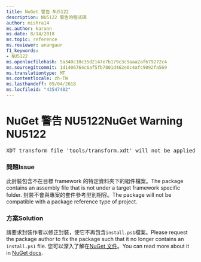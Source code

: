 ```yaml
---
title: NuGet 警告 NU5122
description: NU5122 警告的程式碼
author: mishra14
ms.author: karann
ms.date: 8/14/2018
ms.topic: reference
ms.reviewer: anangaur
f1_keywords:
- NU5122
ms.openlocfilehash: 5a340c10c35d2147e7b179c3c9aaa2af679272c4
ms.sourcegitcommit: 1d1406764c6af5fb7801d462e0c4afc9092fa569
ms.translationtype: MT
ms.contentlocale: zh-TW
ms.lasthandoff: 09/04/2018
ms.locfileid: "43547482"
---
```

# <a name="nuget-warning-nu5122"></a><span data-ttu-id="c75a1-103">NuGet 警告 NU5122</span><span class="sxs-lookup"><span data-stu-id="c75a1-103">NuGet Warning NU5122</span></span>
<pre>XDT transform file 'tools/transform.xdt' will not be applied when the package is installed after the migration.</pre>

### <a name="issue"></a><span data-ttu-id="c75a1-104">問題</span><span class="sxs-lookup"><span data-stu-id="c75a1-104">Issue</span></span>

<span data-ttu-id="c75a1-105">此封裝包含不在目標 framework 的特定資料夾下的組件檔案。</span><span class="sxs-lookup"><span data-stu-id="c75a1-105">The package contains an assembly file that is not under a target framework specific folder.</span></span> <span data-ttu-id="c75a1-106">封裝不會與專案的套件參考型別相容。</span><span class="sxs-lookup"><span data-stu-id="c75a1-106">The package will not be compatible with a package reference type of project.</span></span>


### <a name="solution"></a><span data-ttu-id="c75a1-107">方案</span><span class="sxs-lookup"><span data-stu-id="c75a1-107">Solution</span></span>

<span data-ttu-id="c75a1-108">請要求封裝作者以修正封裝，使它不再包含`install.ps1`檔案。</span><span class="sxs-lookup"><span data-stu-id="c75a1-108">Please request the package author to fix the package such that it no longer contains an `install.ps1` file.</span></span> <span data-ttu-id="c75a1-109">您可以深入了解在[NuGet 文件](https://docs.microsoft.com/en-us/nuget/reference/migrate-packages-config-to-package-reference)。</span><span class="sxs-lookup"><span data-stu-id="c75a1-109">You can read more about it in [NuGet docs](https://docs.microsoft.com/en-us/nuget/reference/migrate-packages-config-to-package-reference).</span></span>


